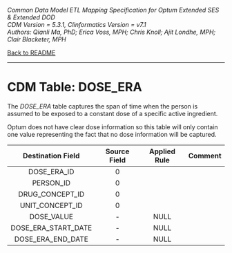 *Common Data Model ETL Mapping Specification for Optum Extended SES & Extended DOD*
<br>*CDM Version = 5.3.1, Clinformatics Version = v7.1*
<br>*Authors: Qianli Ma, PhD; Erica Voss, MPH; Chris Knoll; Ajit Londhe, MPH; Clair Blacketer, MPH*

[Back to README](README.md)

---

# CDM Table: DOSE_ERA

The *DOSE_ERA* table captures the span of time when the person is
assumed to be exposed to a constant dose of a specific active
ingredient.

Optum does not have clear dose information so this table will only
contain one value representing the fact that no dose information will be
captured.

<a name="table-mappings-dose-era"></a>

**Destination Field**|**Source Field**|**Applied Rule**|**Comment**
:-----:|:-----:|:-----:|:-----:
DOSE_ERA_ID|0| |
PERSON_ID|0| |
DRUG_CONCEPT_ID|0| |
UNIT_CONCEPT_ID|0| |
DOSE_VALUE|-|NULL|
DOSE_ERA_START_DATE|-|NULL|
DOSE_ERA_END_DATE|-|NULL|
